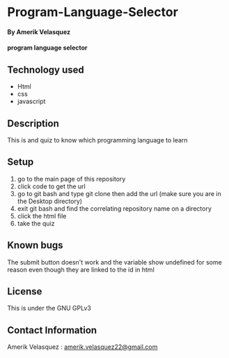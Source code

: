 # Program-Language-Selector
#### By Amerik Velasquez 
#### program language selector
## Technology used 
* Html
* css
* javascript
## Description
This is and quiz to know which programming language to learn
## Setup
1. go to the main page of this repository
2. click code to get the url
3. go to git bash and type git clone then add the url (make sure you are in the Desktop directory)
4. exit git bash and find the correlating repository name on a directory
5. click the html file 
6. take the quiz
## Known bugs 
The submit button doesn't work and the variable show undefined for some reason even though they are linked to the id in html
## License
This is under the GNU GPLv3
## Contact Information
Amerik Velasquez : amerik.velasquez22@gmail.com
